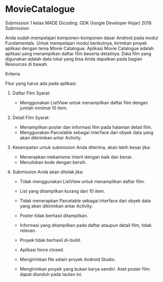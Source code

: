# MovieCatalogue
Submission 1 kelas MADE Dicoding. GDK Google Developer Kejar) 2019.
Submission

Anda sudah mempelajari komponen-komponen dasar Android pada modul Fundamentals.  Untuk  mempelajari modul berikutnya, kirimkan proyek aplikasi dengan tema Movie Catalogue. Aplikasi Movie Catalogue adalah aplikasi yang menampilkan daftar film beserta detailnya. Data film yang digunakan adalah data lokal yang bisa Anda dapatkan pada bagian Resources di bawah.


Kriteria

Fitur yang harus ada pada aplikasi:

  1. Daftar Film
    Syarat:
       - Menggunakan ListView untuk menampilkan daftar film dengan jumlah minimal 10 item.

  2. Detail Film
    Syarat:
       - Menampilkan poster dan informasi film pada halaman detail film.
       - Menggunakan Parcelable sebagai interface dari obyek data yang akan dikirimkan antar Activity.
        
3. Kesempatan untuk submission Anda diterima, akan lebih besar jika:

   - Menerapkan mekanisme Intent dengan baik dan benar.
   - Menuliskan kode dengan bersih.


4. Submission Anda akan ditolak jika:

    - Tidak menggunakan ListView untuk menampilkan daftar film.

    - List yang ditampilkan kurang dari 10 item.

    - Tidak menerapkan Parcelable sebagai interface dari obyek data yang akan dikirimkan antar Activity.

    - Poster tidak berhasil ditampilkan.

    - Informasi yang ditampilkan pada daftar ataupun detail film, tidak relevan.

    - Proyek tidak berhasil di-build.

    - Aplikasi force closed.

    - Mengirimkan file selain proyek Android Studio.

    - Mengirimkan proyek yang bukan karya sendiri.
    Aset poster film dapat diunduh pada tautan ini. 


